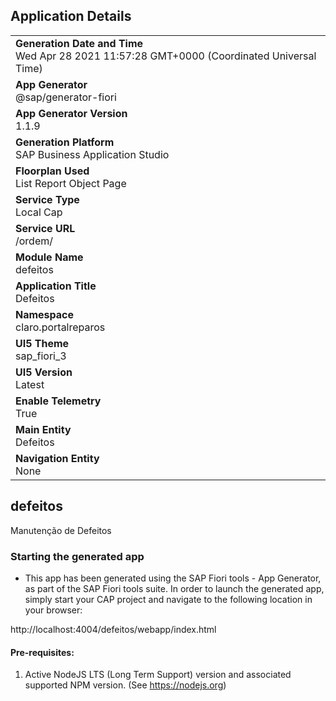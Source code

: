 ## Application Details
|               |
| ------------- |
|**Generation Date and Time**<br>Wed Apr 28 2021 11:57:28 GMT+0000 (Coordinated Universal Time)|
|**App Generator**<br>@sap/generator-fiori|
|**App Generator Version**<br>1.1.9|
|**Generation Platform**<br>SAP Business Application Studio|
|**Floorplan Used**<br>List Report Object Page|
|**Service Type**<br>Local Cap|
|**Service URL**<br>/ordem/
|**Module Name**<br>defeitos|
|**Application Title**<br>Defeitos|
|**Namespace**<br>claro.portalreparos|
|**UI5 Theme**<br>sap_fiori_3|
|**UI5 Version**<br>Latest|
|**Enable Telemetry**<br>True|
|**Main Entity**<br>Defeitos|
|**Navigation Entity**<br>None|

## defeitos

Manutenção de Defeitos

### Starting the generated app

-   This app has been generated using the SAP Fiori tools - App Generator, as part of the SAP Fiori tools suite.  In order to launch the generated app, simply start your CAP project and navigate to the following location in your browser:

http://localhost:4004/defeitos/webapp/index.html

#### Pre-requisites:

1. Active NodeJS LTS (Long Term Support) version and associated supported NPM version.  (See https://nodejs.org)


